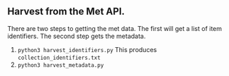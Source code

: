 ## Harvest from the Met API.

There are two steps to getting the met data.  The first will get a list of
item identifiers.  The second step gets the metadata.

1. `python3 harvest_identifiers.py` This produces `collection_identifiers.txt`
1. `python3 harvest_metadata.py`
